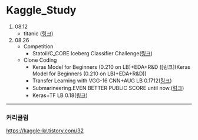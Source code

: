 # Kaggle_Study

1. 08.12
   - titanic ([링크](https://www.kaggle.com/c/titanic))
2. 08.26
   - Competition
     - Statoil/C_CORE Iceberg Classifier Challenge([링크](https://www.kaggle.com/c/statoil-iceberg-classifier-challenge))
   - Clone Coding
     - Keras Model for Beginners (0.210 on LB)+EDA+R&D ([링크](Keras Model for Beginners (0.210 on LB)+EDA+R&D))
     - Transfer Learning with VGG-16 CNN+AUG LB 0.1712([링크](https://www.kaggle.com/devm2024/transfer-learning-with-vgg-16-cnn-aug-lb-0-1712))
     - Submarineering.EVEN BETTER PUBLIC SCORE until now.([링크](https://www.kaggle.com/submarineering/submarineering-even-better-public-score-until-now))
     - Keras+TF LB 0.18([링크](https://www.kaggle.com/wvadim/keras-tf-lb-0-18))

---

### 커리큘럼

https://kaggle-kr.tistory.com/32